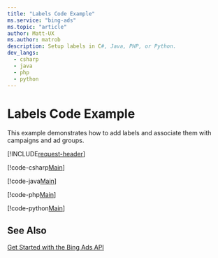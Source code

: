 ```yaml
---
title: "Labels Code Example"
ms.service: "bing-ads"
ms.topic: "article"
author: Matt-UX
ms.author: matrob
description: Setup labels in C#, Java, PHP, or Python.
dev_langs:
  - csharp
  - java
  - php
  - python
---
```

# Labels Code Example
This example demonstrates how to add labels and associate them with campaigns and ad groups.

[!INCLUDE[request-header](./includes/code-tips.md)]

[!code-csharp[Main](../../../BingAds-dotNet-SDK/examples/BingAdsExamples/BingAdsExamplesLibrary/v13/Labels.cs)]

[!code-java[Main](../../../BingAds-Java-SDK/examples/BingAdsDesktopApp/src/main/java/com/microsoft/bingads/examples/v13/Labels.java)]

[!code-php[Main](../../../BingAds-PHP-SDK/samples/V13/Labels.php)]

[!code-python[Main](../../../BingAds-Python-SDK/examples/v13/labels.py)]

## See Also
[Get Started with the Bing Ads API](get-started.md)  
